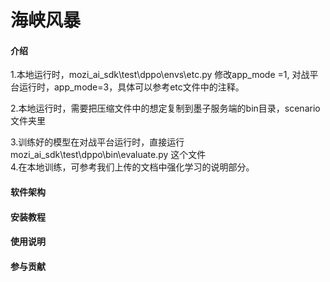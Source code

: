 # 海峡风暴

#### 介绍

1.本地运行时，mozi_ai_sdk\test\dppo\envs\etc.py  修改app_mode =1, 对战平台运行时，app_mode=3，具体可以参考etc文件中的注释。  

2.本地运行时，需要把压缩文件中的想定复制到墨子服务端的bin目录，scenario文件夹里  

3.训练好的模型在对战平台运行时，直接运行mozi_ai_sdk\test\dppo\bin\evaluate.py 这个文件  
4.在本地训练，可参考我们上传的文档中强化学习的说明部分。

#### 软件架构

#### 安装教程

#### 使用说明

#### 参与贡献

